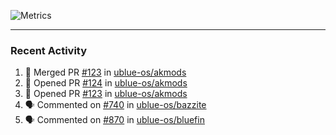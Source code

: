![Metrics](https://metrics.lecoq.io/KyleGospo?template=classic&base=header%2C%20activity%2C%20community%2C%20repositories%2C%20metadata&base.indepth=false&base.hireable=false&base.skip=false&config.timezone=America%2FLos_Angeles)

---
### Recent Activity
<!--START_SECTION:activity-->
1. 🎉 Merged PR [#123](https://github.com/ublue-os/akmods/pull/123) in [ublue-os/akmods](https://github.com/ublue-os/akmods)
2. 💪 Opened PR [#124](https://github.com/ublue-os/akmods/pull/124) in [ublue-os/akmods](https://github.com/ublue-os/akmods)
3. 💪 Opened PR [#123](https://github.com/ublue-os/akmods/pull/123) in [ublue-os/akmods](https://github.com/ublue-os/akmods)
4. 🗣 Commented on [#740](https://github.com/ublue-os/bazzite/issues/740#issuecomment-1925874235) in [ublue-os/bazzite](https://github.com/ublue-os/bazzite)
5. 🗣 Commented on [#870](https://github.com/ublue-os/bluefin/pull/870#issuecomment-1925497275) in [ublue-os/bluefin](https://github.com/ublue-os/bluefin)
<!--END_SECTION:activity-->
